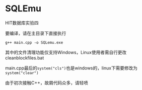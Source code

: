 # SQLEmu
HIT数据库实验四

要编译，请在主目录下直接执行

```
g++ main.cpp -o SQLemu.exe
```

其中的文件清理功能仅支持Windows，Linux使用者需自行更改cleanblockfiles.bat

main.cpp最后的`system("cls")`也是windows的，linux下需要修改为`system("clear")`

由于初次接触C++，故屑代码众多，请轻喷
